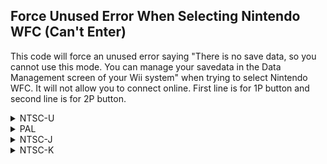 ## Force Unused Error When Selecting Nintendo WFC (Can't Enter)

This code will force an unused error saying "There is no save data, so you cannot use this mode. You can manage your savedata in the Data Management screen of your Wii system" when trying to select Nintendo WFC. It will not allow you to connect online. First line is for 1P button and second line is for 2P button.

<details>
<summary>NTSC-U</summary>

```powerpc
04831CCC 38000001
04831DC0 38000001
```
</details>

<details>
<summary>PAL</summary>

```powerpc
048512E0 38000001
048513D4 38000001
```
</details>

<details>
<summary>NTSC-J</summary>

```powerpc
0485094C 38000001
04850A40 38000001
```
</details>

<details>
<summary>NTSC-K</summary>

```powerpc
0483F6A0 38000001
0483F794 38000001
```
</details>